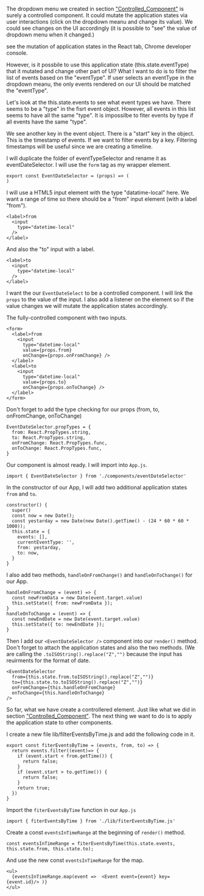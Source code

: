 The dropdown menu we created in section ["Controlled_Component"](https://github.com/sysrep/time-viz/blob/master/Controlled_Component.md) is surely a controlled component. It could mutate the application states via user interactions (click on the dropdown meanu and change its value). We could see changes on the UI accordingly (it is possible to "see" the value of dropdown menu when it changed.)

see the mutation of application states in the React tab, Chrome developer console.

However, is it possbile to use this application state (this.state.eventType) that it mutated and change other part of UI? What I want to do is to filter the list of events based on the "eventType". If user selects an eventType in the dropdown meanu, the only events rendered on our UI should be matched the "eventType".

Let's look at the this.state.events to see what event types we have. There seems to be a "type" in the fisrt event object. However, all events in this list seems to have all the same "type". It is impossilbe to fiter events by type if all events have the same "type".

We see another key in the event object. There is a "start" key in the object. This is the timestamp of events. If we want to filter events by a key. Filtering timestamps will be useful since we are creating a timeline.

I will duplicate the folder of eventTypeSelector and rename it as eventDateSelector. I will use the `form` tag as my wrapper element.

```
export const EventDateSelector = (props) => (
)
```

I will use a HTML5 input element with the type "datatime-local" here. We want a range of time so there should be a "from" input element (with a label "from").

```
<label>from
  <input
    type="datetime-local"
  />
</label>
```
And also the "to" input with a label.
```
<label>to
  <input
    type="datetime-local"
  />
</label>
```
I want the our `EventDateSelect` to be a controlled component. I will link the `props` to the value of the input. I also add a listener on the element so if the value changes we will mutate the application states accordingly.

The fully-controlled component with two inputs.
```
<form>
  <label>from
    <input
      type="datetime-local"
      value={props.from}
      onChange={props.onFromChange} />
  </label>
  <label>to
    <input
      type="datetime-local"
      value={props.to}
      onChange={props.onToChange} />
  </label>
</form>
```
Don't forget to add the type checking for our props (from, to, onFromChange, onToChange)
```
EventDateSelector.propTypes = {
  from: React.PropTypes.string,
  to: React.PropTypes.string,
  onFromChange: React.PropTypes.func,
  onToChange: React.PropTypes.func,
}
```
Our component is almost ready. I will import into `App.js`.
```
import { EventDateSelector } from './components/eventDateSelector'
```
In the constructor of our App, I will add two additional application states `from` and `to`.
```
constructor() {
  super()
  const now = new Date();
  const yestarday = new Date(new Date().getTime() - (24 * 60 * 60 * 1000));
  this.state = {
    events: [],
    currentEventType: '',
    from: yestarday,
    to: now,
  }
}
```
I also add two methods, `handleOnFromChange()` and `handleOnToChange()` for our App.
```
handleOnFromChange = (event) => {
  const newFromData = new Date(event.target.value)
  this.setState({ from: newFromData });
}
handleOnToChange = (event) => {
  const newEndDate = new Date(event.target.value)
  this.setState({ to: newEndDate });
}
```
Then I add our `<EventDateSelector />` component into our `render()` method. Don't forget to attach the application states and also the two methods. (We are calling the `.toISOString().replace("Z","")` because the input has reuirments for the format of date.
```
<EventDateSelector
  from={this.state.from.toISOString().replace("Z","")}
  to={this.state.to.toISOString().replace("Z","")}
  onFromChange={this.handleOnFromChange}
  onToChange={this.handleOnToChange}
/>
```
So far, what we have create a controllered element. Just like what we did in section ["Controlled_Component"](https://github.com/sysrep/time-viz/blob/master/Controlled_Component.md). The next thing we want to do is to apply the application state to other components.

I create a new file lib/filterEventsByTime.js and add the following code in it.
```
export const fiterEventsByTime = (events, from, to) => {
  return events.filter((event)=> {
    if (event.start < from.getTime()) {
      return false;
    }
    if (event.start > to.getTime()) {
      return false;
    }
    return true;
  })
}
```
Import the `fiterEventsByTime` function in our `App.js`
```
import { fiterEventsByTime } from './lib/fiterEventsByTime.js'
```
Create a const `eventsInTimeRange` at the beginning of `render()` method.
```
const eventsInTimeRange = fiterEventsByTime(this.state.events, this.state.from, this.state.to);
```
And use the new const `eventsInTimeRange` for the map.
```
<ul>
  {eventsInTimeRange.map(event =>  <Event event={event} key={event.id}/> )}
</ul>
```
